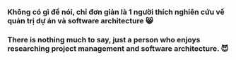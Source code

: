 ### Không có gì để nói, chỉ đơn giản là 1 người thích nghiên cứu về quản trị dự án và software architecture 😸
### There is nothing much to say, just a person who enjoys researching project management and software architecture. 😈


